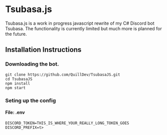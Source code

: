# Tsubasa.js
Tsubasa.js is a work in progress javascript rewrite of my C# Discord bot Tsubasa. The functionality 
is currently limited but much more is planned for the future.

## Installation Instructions

### Downloading the bot.
```
git clone https://github.com/QuillDev/TsubasaJS.git
cd TsubasaJS
npm install
npm start
```
### Seting up the config
#### File: .env
```
DISCORD_TOKEN=THIS_IS_WHERE_YOUR_REALLY_LONG_TOKEN_GOES
DISCORD_PREFIX=t>
```
